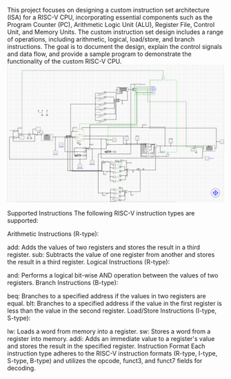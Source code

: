 This project focuses on designing a custom instruction set architecture (ISA) for a RISC-V CPU, incorporating essential components such as the Program Counter (PC),
Arithmetic Logic Unit (ALU), Register File, Control Unit, and Memory Units.
The custom instruction set design includes a range of operations, including arithmetic, logical, load/store, and branch instructions. The goal is to document the design,
explain the control signals and data flow, and provide a sample program to demonstrate the functionality of the custom RISC-V CPU.
![CPU](https://github.com/MalekNafaa/Instruction-Set-Design-for-RISC-V/blob/main/Instruction%20Set%20Design%20for%20RISC-V%20photo.png?raw=true)


Supported Instructions
The following RISC-V instruction types are supported:

Arithmetic Instructions (R-type):

add: Adds the values of two registers and stores the result in a third register.
sub: Subtracts the value of one register from another and stores the result in a third register.
Logical Instructions (R-type):

and: Performs a logical bit-wise AND operation between the values of two registers.
Branch Instructions (B-type):

beq: Branches to a specified address if the values in two registers are equal.
blt: Branches to a specified address if the value in the first register is less than the value in the second register.
Load/Store Instructions (I-type, S-type):

lw: Loads a word from memory into a register.
sw: Stores a word from a register into memory.
addi: Adds an immediate value to a register's value and stores the result in the specified register.
Instruction Format
Each instruction type adheres to the RISC-V instruction formats (R-type, I-type, S-type, B-type) and utilizes the opcode, funct3, and funct7 fields for decoding.


